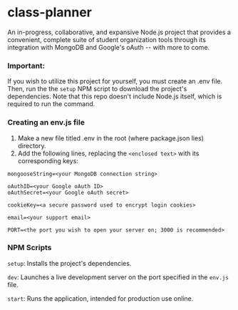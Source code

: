 # class-planner
An in-progress, collaborative, and expansive Node.js project that provides a convenient, complete suite of student organization tools through its integration with MongoDB and Google's oAuth -- with more to come.

### Important:
If you wish to utilize this project for yourself, you must create an .env file.
Then, run the the `setup` NPM script to download the project's dependencies.
Note that this repo doesn't include Node.js itself, which is required to run the command.

### Creating an env.js file
1. Make a new file titled .env in the root (where package.json lies) directory.
2. Add the following lines, replacing the `<enclosed text>` with its corresponding keys:
```
mongooseString=<your MongoDB connection string>

oAuthID=<your Google oAuth ID>
oAuthSecret=<your Google oAuth secret>

cookieKey=<a secure password used to encrypt login cookies>

email=<your support email>

PORT=<the port you wish to open your server on; 3000 is recommended>
```
### NPM Scripts
`setup`: Installs the project's dependencies.

`dev`: Launches a live development server on the port specified in the `env.js` file.

`start`: Runs the application, intended for production use online.
